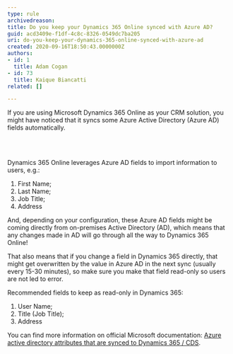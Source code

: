 ```yaml
---
type: rule
archivedreason: 
title: Do you keep your Dynamics 365 Online synced with Azure AD?
guid: acd3409e-f1df-4c8c-8326-0549dc7ba205
uri: do-you-keep-your-dynamics-365-online-synced-with-azure-ad
created: 2020-09-16T18:50:43.0000000Z
authors:
- id: 1
  title: Adam Cogan
- id: 73
  title: Kaique Biancatti
related: []

---
```



<p class="ssw15-rteElement-P">If you are using Microsoft Dynamics 365 Online as your CRM solution, you might have noticed that it syncs some Azure Active Directory (Azure AD) fields automatically.<br></p>
<br><excerpt class='endintro'></excerpt><br>
<p>​Dynamics 365 Online leverages Azure AD fields to import information to users, e.g.&#58;<br></p><ol><li>First Name;</li><li>Last Name;</li><li>Job Title;</li><li>Address</li></ol><p>And, depending on your configuration, these Azure AD fields might be coming directly from on-premises Active Directory (AD), which means that any changes made in AD will go through all the way to Dynamics 365 Online!</p><p>That also means that if you change a field in Dynamics 365 directly, that might get overwritten by the value in Azure AD in the next sync (usually every 15-30 minutes), so make sure you make that field read-only so users are not led to error.</p><p>Recommended fields to keep as read-only in Dynamics 365&#58;</p><ol><li>User Name;</li><li>Title (Job Title);</li><li>Address</li></ol><p>You can find more information on official Microsoft documentation&#58; 
   <a href="https&#58;//community.dynamics.com/crm/f/microsoft-dynamics-crm-forum/386022/info-azure-active-directory-attributes-that-are-synced-to-dynamics-365-cds">Azure active directory attributes that are synced to Dynamics 365 / CDS</a>​.<br></p>


